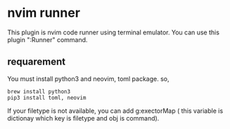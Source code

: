 # nvim runner

This plugin is nvim code runner using terminal emulator.
You can use this plugin ":Runner" command.

## requarement
You must install python3 and neovim, toml package.
so,

```
brew install python3
pip3 install toml, neovim
```
If your filetype is not available, you can add g:exectorMap ( this variable is dictionay which key is filetype and obj is command).
